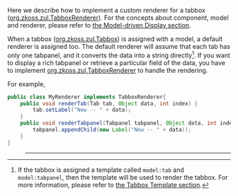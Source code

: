 Here we describe how to implement a custom renderer for a tabbox
([org.zkoss.zul.TabboxRenderer](https://www.zkoss.org/javadoc/latest/zk/org/zkoss/zul/TabboxRenderer.html)). For
the concepts about component, model and renderer, please refer to [the Model-driven Display section]({{site.baseurl}}/zk_dev_ref/mvc/list_model#Model-driven_Display).

When a tabbox ([org.zkoss.zul.Tabbox](https://www.zkoss.org/javadoc/latest/zk/org/zkoss/zul/Tabbox.html)) is assigned with
a model, a default renderer is assigned too. The default renderer will
assume that each tab has only one tabpanel, and it converts the data
into a string directly[^1]. If you want to display a rich tabpanel or
retrieve a particular field of the data, you have to implement
[org.zkoss.zul.TabboxRenderer](https://www.zkoss.org/javadoc/latest/zk/org/zkoss/zul/TabboxRenderer.html) to
handle the rendering.

For example,

```java
public class MyRenderer implements TabboxRenderer{
    public void renderTab(Tab tab, Object data, int index) {
        tab.setLabel("New -- " + data);
    }
    public void renderTabpanel(Tabpanel tabpanel, Object data, int index) {
        tabpanel.appendChild(new Label("New -- " + data));
    }
}
```

> ------------------------------------------------------------------------
>
> <references/>

[^1]: If the tabbox is assigned a template called `model:tab` and
    `model:tabpanel`, then the template will be used to render the
    tabbox. For more information, please refer to [the Tabbox Template section]({{site.baseurl}}/zk_dev_ref/mvc/tabbox_template).
